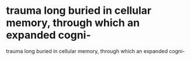 # trauma long buried in cellular memory, through which an expanded cogni-

trauma long buried in cellular memory, through which an expanded cogni-